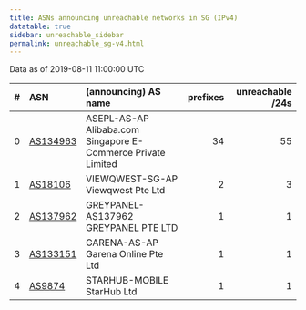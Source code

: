 ```yaml
---
title: ASNs announcing unreachable networks in SG (IPv4)
datatable: true
sidebar: unreachable_sidebar
permalink: unreachable_sg-v4.html
---
```


Data as of 2019-08-11 11:00:00 UTC


<div class="datatable-begin"></div>

|   # | ASN                                      | (announcing) AS name                                         |   prefixes |   unreachable /24s |
|----:|:-----------------------------------------|:-------------------------------------------------------------|-----------:|-------------------:|
|   0 | [AS134963](unreachable_AS134963-v4.html) | ASEPL-AS-AP Alibaba.com Singapore E-Commerce Private Limited |         34 |                 55 |
|   1 | [AS18106](unreachable_AS18106-v4.html)   | VIEWQWEST-SG-AP Viewqwest Pte Ltd                            |          2 |                  3 |
|   2 | [AS137962](unreachable_AS137962-v4.html) | GREYPANEL-AS137962 GREYPANEL PTE LTD                         |          1 |                  1 |
|   3 | [AS133151](unreachable_AS133151-v4.html) | GARENA-AS-AP Garena Online Pte Ltd                           |          1 |                  1 |
|   4 | [AS9874](unreachable_AS9874-v4.html)     | STARHUB-MOBILE StarHub Ltd                                   |          1 |                  1 |

<div class="datatable-end"></div>